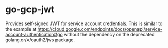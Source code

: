 # go-gcp-jwt
Provides self-signed JWT for service account credentials. This is similar to the example at https://cloud.google.com/endpoints/docs/openapi/service-account-authentication#go without the dependency on the deprecated golang.or/x/oauth2/jws package. 
